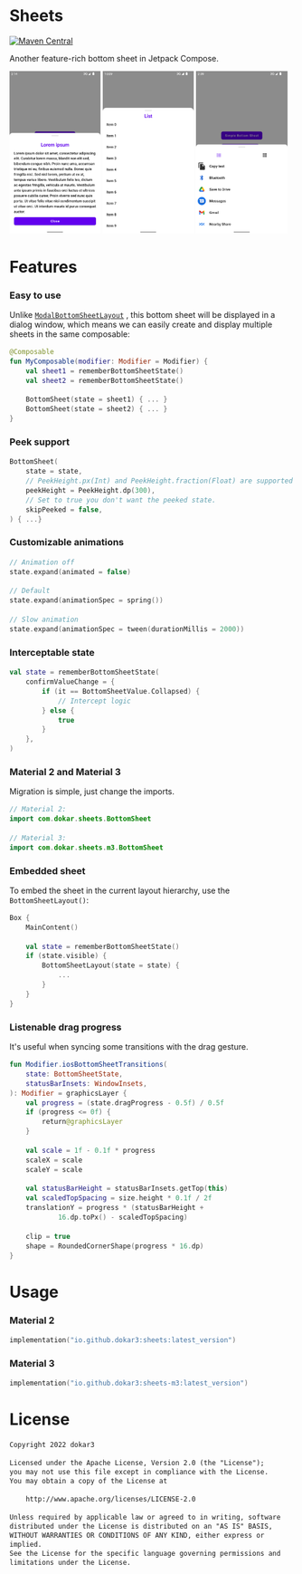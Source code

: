 # Sheets

[![Maven Central](https://maven-badges.herokuapp.com/maven-central/io.github.dokar3/sheets/badge.svg)](https://maven-badges.herokuapp.com/maven-central/io.github.dokar3/sheets)

Another feature-rich bottom sheet in Jetpack Compose.

<a href="images/screenshot_simple.png"><img src="images/screenshot_simple.png" width="32%"/></a>
<a href="images/screenshot_list.png"><img src="images/screenshot_list.png" width="32%"/></a>
<a href="images/screenshot_intent-picker.png"><img src="images/screenshot_intent-picker.png" width="32%"/></a>

# Features

### Easy to use
  Unlike [`ModalBottomSheetLayout`](https://developer.android.com/reference/kotlin/androidx/compose/material/package-summary#ModalBottomSheetLayout(kotlin.Function1,androidx.compose.ui.Modifier,androidx.compose.material.ModalBottomSheetState,androidx.compose.ui.graphics.Shape,androidx.compose.ui.unit.Dp,androidx.compose.ui.graphics.Color,androidx.compose.ui.graphics.Color,androidx.compose.ui.graphics.Color,kotlin.Function0))
  , this bottom sheet will be displayed in a dialog window, which means we can easily create and
  display multiple sheets in the same composable:

  ```kotlin
  @Composable
  fun MyComposable(modifier: Modifier = Modifier) {
      val sheet1 = rememberBottomSheetState()
      val sheet2 = rememberBottomSheetState()
  
      BottomSheet(state = sheet1) { ... }
      BottomSheet(state = sheet2) { ... }
  }
  ```


### Peek support

  ```kotlin
  BottomSheet(
      state = state,
      // PeekHeight.px(Int) and PeekHeight.fraction(Float) are supported as well.
      peekHeight = PeekHeight.dp(300),
      // Set to true you don't want the peeked state.
      skipPeeked = false,
  ) { ...}
  ```


### Customizable animations

  ```kotlin
  // Animation off
  state.expand(animated = false)

  // Default
  state.expand(animationSpec = spring())

  // Slow animation
  state.expand(animationSpec = tween(durationMillis = 2000))
  ```


### Interceptable state

```kotlin
val state = rememberBottomSheetState(
    confirmValueChange = {
        if (it == BottomSheetValue.Collapsed) {
            // Intercept logic
        } else {
            true
        }
    },
)
```

### Material 2 and Material 3

Migration is simple, just change the imports.

```kotlin
// Material 2:
import com.dokar.sheets.BottomSheet

// Material 3:
import com.dokar.sheets.m3.BottomSheet
```


### Embedded sheet

To embed the sheet in the current layout hierarchy, use the `BottomSheetLayout()`:

```kotlin
Box {
    MainContent()

    val state = rememberBottomSheetState()
    if (state.visible) {
        BottomSheetLayout(state = state) {
            ...
        }
    }
}
```

### Listenable drag progress

It's useful when syncing some transitions with the drag gesture.

```kotlin
fun Modifier.iosBottomSheetTransitions(
    state: BottomSheetState,
    statusBarInsets: WindowInsets,
): Modifier = graphicsLayer {
    val progress = (state.dragProgress - 0.5f) / 0.5f
    if (progress <= 0f) {
        return@graphicsLayer
    }

    val scale = 1f - 0.1f * progress
    scaleX = scale
    scaleY = scale

    val statusBarHeight = statusBarInsets.getTop(this)
    val scaledTopSpacing = size.height * 0.1f / 2f
    translationY = progress * (statusBarHeight +
            16.dp.toPx() - scaledTopSpacing)

    clip = true
    shape = RoundedCornerShape(progress * 16.dp)
}
```

# Usage

### Material 2

```kotlin
implementation("io.github.dokar3:sheets:latest_version")
```

### Material 3

```kotlin
implementation("io.github.dokar3:sheets-m3:latest_version")
```

# License

```
Copyright 2022 dokar3

Licensed under the Apache License, Version 2.0 (the "License");
you may not use this file except in compliance with the License.
You may obtain a copy of the License at

    http://www.apache.org/licenses/LICENSE-2.0

Unless required by applicable law or agreed to in writing, software
distributed under the License is distributed on an "AS IS" BASIS,
WITHOUT WARRANTIES OR CONDITIONS OF ANY KIND, either express or implied.
See the License for the specific language governing permissions and
limitations under the License.
```
